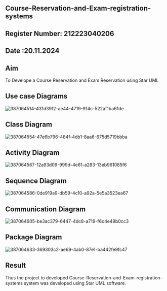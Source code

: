 ## Course-Reservation-and-Exam-registration-systems
## Register Number: 212223040206
## Date :20.11.2024
## Aim
To Develope a Course Reservation and Exam Reservation using Star UML
## Use case Diagrams
![387064514-431d39f2-ae44-4719-914c-522af1ba61de](https://github.com/user-attachments/assets/c5e47ef2-f2e7-450b-a5f9-dc6922c84889)

## Class Diagram
![387064554-47e6b796-484f-4db1-8aa6-675d5719bbba](https://github.com/user-attachments/assets/9a78cc68-f1cd-4f5f-8b26-8ef7f9f88b34)

## Activity Diagram
![387064567-12a93d09-999d-4e61-a283-13eb961085f6](https://github.com/user-attachments/assets/fb86c267-73da-4c78-8c1b-82f8c689ef31)

## Sequence Diagram
![387064586-0de919a9-db59-4c10-a92a-5e5a3523ea67](https://github.com/user-attachments/assets/4c75e463-cea1-40f2-bac9-8b4e621943aa)

## Communication Diagram
![387064605-be3ac379-6447-4dc8-a719-f6c4e49b0cc3](https://github.com/user-attachments/assets/d59732d2-7b34-4cd5-8341-8bd052498aac)


## Package Diagram 
![387064633-369303c2-ae69-4ab0-87e1-ba442fe9fc47](https://github.com/user-attachments/assets/61f35cfd-fe67-49fc-ba46-55467e9a8ee7)




## Result
Thus the project to developed Course-Reservation-and-Exam-registration-systems system was developed using Star UML software.
